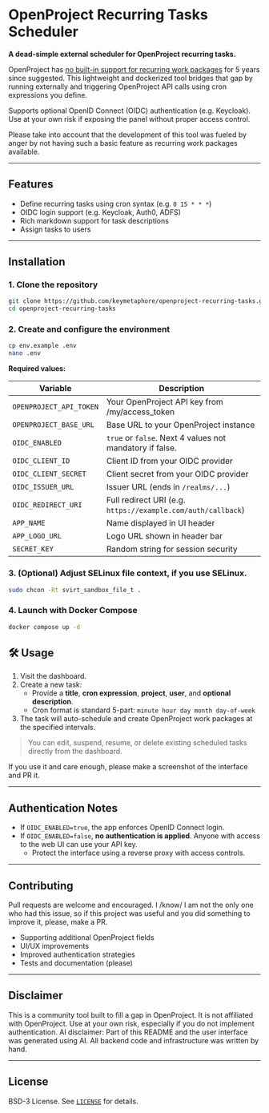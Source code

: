 # OpenProject Recurring Tasks Scheduler

**A dead-simple external scheduler for OpenProject recurring tasks.**

OpenProject has [no built-in support for recurring work packages](https://community.openproject.org/work_packages/36463) for 5 years since suggested. This lightweight and dockerized tool bridges that gap by running externally and triggering OpenProject API calls using cron expressions you define.

Supports optional OpenID Connect (OIDC) authentication (e.g. Keycloak). Use at your own risk if exposing the panel without proper access control.

Please take into account that the development of this tool was fueled by anger by not having such a basic feature as recurring work packages available.

---

## Features

- Define recurring tasks using cron syntax (e.g. `0 15 * * *`)
- OIDC login support (e.g. Keycloak, Auth0, ADFS)
- Rich markdown support for task descriptions
- Assign tasks to users

---

## Installation

### 1. Clone the repository

```bash
git clone https://github.com/keymetaphore/openproject-recurring-tasks.git
cd openproject-recurring-tasks
```

### 2. Create and configure the environment

```bash
cp env.example .env
nano .env
```

**Required values:**

| Variable               | Description                                                   |
|------------------------|---------------------------------------------------------------|
| `OPENPROJECT_API_TOKEN`| Your OpenProject API key from /my/access_token                |
| `OPENPROJECT_BASE_URL` | Base URL to your OpenProject instance                         |
| `OIDC_ENABLED`         | `true` or `false`. Next 4 values not mandatory if false.      |
| `OIDC_CLIENT_ID`       | Client ID from your OIDC provider                             |
| `OIDC_CLIENT_SECRET`   | Client secret from your OIDC provider                         |
| `OIDC_ISSUER_URL`      | Issuer URL (ends in `/realms/...`)                            |
| `OIDC_REDIRECT_URI`    | Full redirect URI (e.g. `https://example.com/auth/callback`)  |
| `APP_NAME`             | Name displayed in UI header                                   |
| `APP_LOGO_URL`         | Logo URL shown in header bar                                  |
| `SECRET_KEY`           | Random string for session security                            |

### 3. (Optional) Adjust SELinux file context, if you use SELinux.

```bash
sudo chcon -Rt svirt_sandbox_file_t .
```

### 4. Launch with Docker Compose

```bash
docker compose up -d
```


## 🛠 Usage

1. Visit the dashboard.
2. Create a new task:
   - Provide a **title**, **cron expression**, **project**, **user**, and **optional description**.
   - Cron format is standard 5-part: `minute hour day month day-of-week`
3. The task will auto-schedule and create OpenProject work packages at the specified intervals.

> You can edit, suspend, resume, or delete existing scheduled tasks directly from the dashboard.

If you use it and care enough, please make a screenshot of the interface and PR it. 

---

## Authentication Notes

- If `OIDC_ENABLED=true`, the app enforces OpenID Connect login.
- If `OIDC_ENABLED=false`, **no authentication is applied**. Anyone with access to the web UI can use your API key.
  - Protect the interface using a reverse proxy with access controls. 


---

## Contributing

Pull requests are welcome and encouraged. I /know/ I am not the only one who had this issue, so if this project was useful and you did something to improve it, please, make a PR.

- Supporting additional OpenProject fields
- UI/UX improvements
- Improved authentication strategies
- Tests and documentation (please)

---

## Disclaimer

This is a community tool built to fill a gap in OpenProject. It is not affiliated with OpenProject. Use at your own risk, especially if you do not implement authentication.
AI disclaimer: Part of this README and the user interface was generated using AI. All backend code and infrastructure was written by hand.

---

## License

BSD-3 License. See [`LICENSE`](LICENSE.md) for details.

